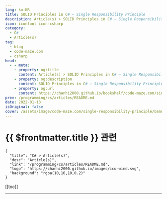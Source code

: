 ```yaml
---
lang: ko-KR
title: SOLID Principles in C# – Single Responsibility Principle
description: Article(s) > SOLID Principles in C# – Single Responsibility Principle
icon: iconfont icon-csharp
category: 
  - C#
  - Article(s)
tag: 
  - blog
  - code-maze.com
  - csharp
head:  
  - - meta:
    - property: og:title
      content: Article(s) > SOLID Principles in C# – Single Responsibility Principle
    - property: og:description
      content: SOLID Principles in C# – Single Responsibility Principle
    - property: og:url
      content: https://chanhi2000.github.io/bookshelf/code-maze.com/single-responsibility-principle.html
prev: /programming/cs/articles/README.md
date: 2022-01-13
isOriginal: false
cover: /assets/image/code-maze.com/single-responsibility-principle/banner.png
---
```


# {{ $frontmatter.title }} 관련

```component VPCard
{
  "title": "C# > Article(s)",
  "desc": "Article(s)",
  "link": "/programming/cs/articles/README.md",
  "logo": "https://chanhi2000.github.io/images/ico-wind.svg",
  "background": "rgba(10,10,10,0.2)"
}
```

[[toc]]

---

<SiteInfo
  name="SOLID Principles in C# – Single Responsibility Principle"
  desc="In this article you will learn how to implement Single Responsibility Principle (SRP) in your code thus making it better, readable and maintainable as well."
  url="https://code-maze.com/single-responsibility-principle/"
  logo="/assets/image/code-maze.com/favicon.png"
  preview="/assets/image/single-responsibility-principle/banner.png"/>

<!-- TODO: 작성 -->
